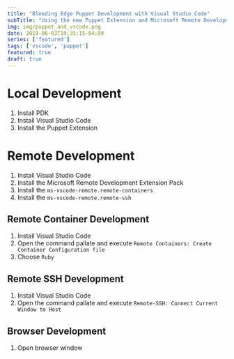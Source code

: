 ```yaml
---
title: "Bleeding Edge Puppet Development with Visual Studio Code"
subTitle: "Using the new Puppet Extension and Microsoft Remote Development Extension Pack to develop Puppet modules"
img: img/puppet_and_vscode.png
date: 2019-06-03T19:35:15-04:00
series: ['featured']
tags: ['vscode', 'puppet']
featured: true
draft: true
---
```


# Local Development

1. Install PDK
1. Install Visual Studio Code
1. Install the Puppet Extension

# Remote Development

1. Install Visual Studio Code
1. Install the Microsoft Remote Development Extension Pack
1. Install the `ms-vscode-remote.remote-containers`
1. Install the `ms-vscode-remote.remote-ssh`

## Remote Container Development

1. Install Visual Studio Code
1. Open the command pallate and execute `Remote Containers: Create Container Configuration file`
1. Choose `Ruby`

## Remote SSH Development

1. Install Visual Studio Code
1. Open the command pallate and execute `Remote-SSH: Connect Current Window to Host`

## Browser Development

1. Open browser window
